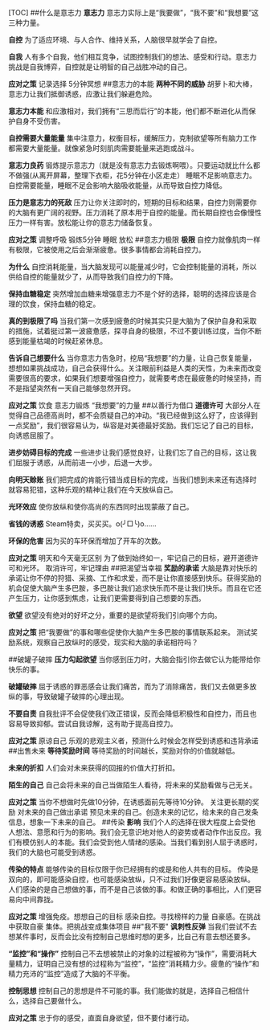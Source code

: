 [TOC]
##什么是意志力
**意志力**
意志力实际上是“我要做”，“我不要”和“我想要”这三种力量。

**自控**
为了适应环境、与人合作、维持关系，人脑很早就学会了自控。

**自我**
人有多个自我，他们相互竞争，试图控制我们的想法、感受和行动。意志力挑战是自我博弈，自控就是让明智的自己战胜冲动的自己。

**应对之策**
记录选择
5分钟冥想
##意志力的本能
**两种不同的威胁**
胡萝卜和大棒，意志力让我们抵御诱惑，应激让我们躲避危险。

**意志力本能**
和应激相对，我们拥有“三思而后行”的本能，他们都不断进化从而保护自身不受伤害。

**自控需要大量能量**
集中注意力，权衡目标，缓解压力，克制欲望等所有脑力工作都需要大量能量。就像紧急时刻肌肉需要能量来逃跑或战斗。

**意志力良药**
锻炼提示意志力（就是没有意志力去锻炼啊喂）。只要运动就比什么都不做强(从离开屏幕，整理下衣柜，花5分钟在小区走走）
睡眠不足影响意志力。自控需要能量，睡眠不足会影响大脑吸收能量，从而导致自控力降低。

**压力是意志力的死敌**
压力让你关注即时的，短期的目标和结果，自控力则需要你的大脑有更广阔的视野。压力消耗了原本用于自控的能量。而长期自控也会像慢性压力一样有害。放松能让你的意志力储备恢复。

**应对之策**
调整呼吸
锻炼5分钟
睡眠
放松
##意志力极限
**极限**
自控力就像肌肉一样有极限，它被使用之后会渐渐疲惫。很多事情都会消耗自控力。

**为什么**
自控消耗能量，当大脑发现可以能量减少时，它会控制能量的消耗，所以供给自控的能量就少了，从而导致我们自控力的下降。

**保持血糖稳定**
突然增加血糖来增强意志力不是个好的选择，聪明的选择应该是合理的饮食，保持血糖的稳定。

**真的到极限了吗**
当我们第一次感到疲惫的时候其实只是大脑为了保护自身和采取的措施，试着挺过第一波疲惫感，探寻自身的极限，不过不要训练过度，当你不断感到能量枯竭的时候赶紧休息。

**告诉自己想要什么**
当你意志力告急时，挖局“我想要”的力量，让自己恢复能量，想想如果挑战成功，自己会获得什么。关注眼前利益是人类的天性，为未来而改变需要很高的要求，如果我们想要增强自控力，就需要考虑在最疲惫的时候坚持，而不是指望突然有一天自己能够忽然开窍。

**应对之策**
饮食
意志力锻炼
“我想要”的力量
##以善行为借口
**道德许可**
大部分人在觉得自己品德高尚时，都不会质疑自己的冲动。“我已经做到这么好了，应该得到一点奖励”，我们很容易认为，纵容是对美德最好奖励。我们忘记了自己的目标，向诱惑屈服了。

**进步妨碍目标的完成**
一些进步让我们感觉良好，让我们忘了自己的目标，这让我们屈服于诱惑，从而前进一小步，后退一大步。

**向明天赊账**
我们把完成的肯能行错当成目标的完成，当我们想到未来还有选择时就容易犯错，这种乐观的精神让我们在今天放纵自己。

**光环效应**
使你放纵和使你高尚的东西同时出现蒙蔽了自己。

**省钱的诱惑**
Steam特卖，买买买。o(╯□╰)o……

**环保的危害**
因为买的车环保而增加了开车的次数。

**应对之策**
明天和今天毫无区别
为了做到始终如一，牢记自己的目标，避开道德许可和光环。
取消许可，牢记理由
##把渴望当幸福
**奖励的承诺**
大脑是靠对快乐的承诺让你不停的狩猎、采摘、工作和求爱，而不是让你直接感到快乐。获得奖励的机会促使大脑产生多巴胺，多巴胺让我们追求快乐而不是让我们快乐。而且在它还产生压力，让你感到焦虑，让我们更需要得到自己想要的东西。

**欲望**
欲望没有绝对的好坏之分，重要的是欲望将我们引向哪个方向。

**应对之策**
把“我要做”的事和哪些促使你大脑产生多巴胺的事情联系起来。
测试奖励系统，观察自己放纵时的感受，现实和大脑的承诺相符吗？

##破罐子破摔
**压力勾起欲望**
当你感到压力时，大脑会指引你去做它认为能带给你快乐的事。

**破罐破摔**
屈于诱惑的罪恶感会让我们痛苦，而为了消除痛苦，我们又去做更多放纵的事，导致破罐子破摔的心理出现。

**不要自责**
自我批评不会促使我们改正错误，反而会降低积极性和自控力，而且也容易导致抑郁。尝试自我谅解，这有助于提高自控力。

**应对之策**
原谅自己
乐观的悲观主义者，预测什么时候会怎样受到诱惑和违背承诺
##出售未来
**等待奖励时间**
等待奖励的时间越长，奖励对你的价值就越低。

**未来的折扣**
人们会对未来获得的回报的价值大打折扣。

**陌生的自己**
自己会将未来的自己当做陌生人看待，将未来的奖励看做与己无关。

**应对之策**
当你不想做时先做10分钟，在诱惑面前先等待10分钟。
关注更长期的奖励
对未来的自己做出承诺
预见未来的自己。创造未来的记忆，给未来的自己发条信息，想象一下未来的自己。
##传染
**影响**
我们个人的选择在很大程度上会受他人想法、意愿和行为的影响。我们会无意识地对他人的姿势或者动作作出反应。我们有模仿别人的本能。我们会受到他人情绪的感染。当我们看到别人屈于诱惑时，我们的大脑也可能受到诱惑。

**传染的特点**
能够传染的目标仅限于你已经拥有的或是和他人共有的目标。
传染是双向的，即可能感染自控，也可能感染放纵，只不过我们好像更容易感染放纵。
人们感染的是自己想做的事，而不是自己该做的事。和做正确的事相比，人们更容易向中间靠拢。

**应对之策**
增强免疫。想想自己的目标
感染自控。寻找榜样的力量
自豪感。在挑战中获取自豪
集体。把挑战变成集体项目
##"我不要"
**讽刺性反弹**
当我们尝试不去想某件事时，反而会比没有控制自己思维时想的更多，比自己有意去想还要多。

**“监控”和“操作”**
 控制自己不去想被禁止的对象的过程被称为“操作”，需要消耗大量精力，证明自己没有想的过程称为“监控”，“监控”消耗精力少。疲惫的“操作”和精力充沛的“监控”造成了大脑的不平衡。

**控制思想**
控制自己的思想是件不可能的事。我们能做的就是，选择自己相信什么，选择自己要做什么。

**应对之策**
忠于你的感受，直面自身欲望，但不要付诸行动。